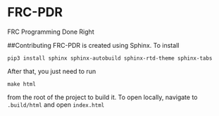 # FRC-PDR
FRC Programming Done Right

##Contributing
FRC-PDR is created using Sphinx. To install

`pip3 install sphinx sphinx-autobuild sphinx-rtd-theme sphinx-tabs`

After that, you just need to run

`make html`

from the root of the project to build it. To open locally, navigate to `.build/html` and open `index.html`

